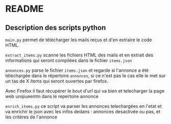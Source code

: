 # README


## Description des scripts python

`main.py` permet de télécharger les mails reçus et d'en extraire le code HTML.

`extract_items.py` scanne les fichiers HTML des mails et en extrait des informations qui seront compilées dans le fichier `items.json`


`annonces.py` parse le fichier `items.json` et regarde si l'annonce a été téléchargée dans le répertoire `annonces`, si ce n'est pas le cas elle le met sur un tas de X items qui seront ouvertes par firefox.

Avec Firefox il faut récupérer le bout d'url qui va bien et telecharger la page web unqiueemtn dans le repertoire annonce

`enrich_items.py` ce script va parser les annonces telechargées en l'etat et va enrichir le json avec les infos dedans : annonces desactivée ou pas, et les critères de l'annonce